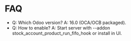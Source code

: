 # FAQ

- Q: Which Odoo version? A: 16.0 (OCA/OCB packaged).
- Q: How to enable? A: Start server with --addon stock_account_product_run_fifo_hook or install in UI.
